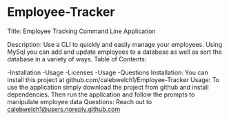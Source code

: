 # Employee-Tracker

Title: Employee Tracking Command Line Application

Description: Use a CLI to quickly and easily manage your employees. Using MySql you can add and update employees to a database as well as sort the database in a variety of ways.
Table of Contents:

-Installation
-Usage
-Licenses
-Usage
-Questions
Installation: You can install this project at github.com/calebwelch1/Employee-Tracker
Usage: To use the application simply download the project from github and install dependencies. Then run the application and follow the prompts to manipulate employee data
Questions: Reach out to calebwelch1@users.noreply.github.com

